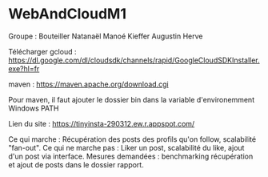 ﻿# WebAndCloudM1


Groupe : 
Bouteiller Natanaël
Manoé Kieffer
Augustin Herve

Télécharger gcloud : https://dl.google.com/dl/cloudsdk/channels/rapid/GoogleCloudSDKInstaller.exe?hl=fr

maven : https://maven.apache.org/download.cgi

Pour maven, il faut ajouter le dossier bin dans la variable d'environemment Windows PATH

Lien du site : https://tinyinsta-290312.ew.r.appspot.com/

Ce qui marche : Récupération des posts des profils qu'on follow, scalabilité "fan-out".
Ce qui ne marche pas : Liker un post, scalabilité du like, ajout d'un post via interface.
Mesures demandées : benchmarking récupération et ajout de posts dans le dossier rapport.

